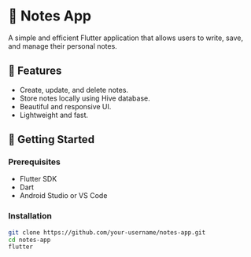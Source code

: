 # 📒 Notes App

A simple and efficient Flutter application that allows users to write, save, and manage their personal notes.

## 📝 Features

- Create, update, and delete notes.
- Store notes locally using Hive database.
- Beautiful and responsive UI.
- Lightweight and fast.


## 🚀 Getting Started

### Prerequisites

- Flutter SDK
- Dart
- Android Studio or VS Code

### Installation

```bash
git clone https://github.com/your-username/notes-app.git
cd notes-app
flutter

